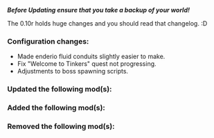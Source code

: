 ***Before Updating ensure that you take a backup of your world!***

The 0.10r holds huge changes and you should read that changelog. :D

### **__Configuration changes:__**
* Made enderio fluid conduits slightly easier to make.
* Fix "Welcome to Tinkers" quest not progressing.
* Adjustments to boss spawning scripts.

### **__Updated the following mod(s):__**


### **__Added the following mod(s):__**


### **__Removed the following mod(s):__**
